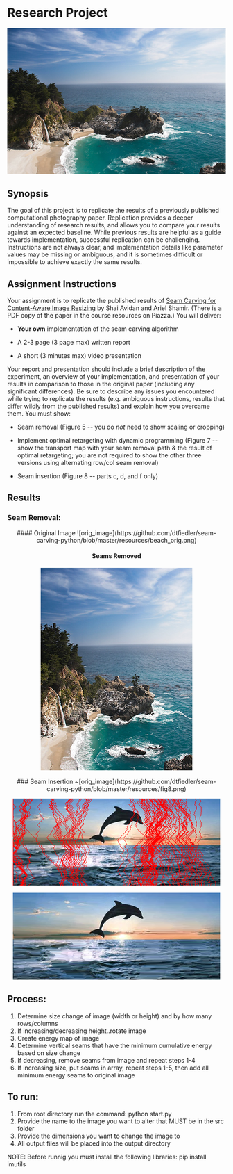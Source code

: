 # Research Project

<div align="center">
  <a href="https://drive.google.com/file/d/1ynH6MJJo_gcsSbySdE_U4JD9nsmXXR2F/view"><img src="https://github.com/dtfiedler/seam-carving-python/blob/master/resources/beach_orig.png" alt="IMAGE ALT TEXT"></a>
</div>

## Synopsis

The goal of this project is to replicate the results of a previously published computational photography paper. Replication provides a deeper understanding of research results, and allows you to compare your results against an expected baseline. While previous results are helpful as a guide towards implementation, successful replication can be challenging. Instructions are not always clear, and implementation details like parameter values may be missing or ambiguous, and it is sometimes difficult or impossible to achieve exactly the same results.


## Assignment Instructions

Your assignment is to replicate the published results of [Seam Carving for Content-Aware Image Resizing](http://www.faculty.idc.ac.il/arik/SCWeb/imret/index.html) by Shai Avidan and Ariel Shamir. (There is a PDF copy of the paper in the course resources on Piazza.) You will deliver:

  - **Your own** implementation of the seam carving algorithm

  - A 2-3 page (3 page max) written report

  - A short (3 minutes max) video presentation

Your report and presentation should include a brief description of the experiment, an overview of your implementation, and presentation of your results in comparison to those in the original paper (including any significant differences). Be sure to describe any issues you encountered while trying to replicate the results (e.g. ambiguous instructions, results that differ wildly from the published results) and explain how you overcame them. You must show:

  - Seam removal (Figure 5 -- you do *not* need to show scaling or cropping)

  - Implement optimal retargeting with dynamic programming (Figure 7 -- show the transport map with your seam removal path & the result of optimal retargeting; you are not required to show the other three versions using alternating row/col seam removal)

  - Seam insertion (Figure 8 -- parts c, d, and f only)

## Results

### Seam Removal:
<div align="center">
#### Original Image
![orig_image](https://github.com/dtfiedler/seam-carving-python/blob/master/resources/beach_orig.png)

#### Seams Removed
![orig_image](https://github.com/dtfiedler/seam-carving-python/blob/master/resources/beach_350_final.png)

</div>
<div align="center">
### Seam Insertion
~[orig_image](https://github.com/dtfiedler/seam-carving-python/blob/master/resources/fig8.png)

![seams](https://github.com/dtfiedler/seam-carving-python/blob/master/resources/seam_overlay.png)

![result](https://github.com/dtfiedler/seam-carving-python/blob/master/resources/expanded_478_final_output.png)
</div>
	
## Process:
1. Determine size change of image (width or height) and by how many rows/columns
2. If increasing/decreasing height..rotate image
3. Create energy map of image
4. Determine vertical seams that have the minimum cumulative energy based on size change
5. If decreasing, remove seams from image and repeat steps 1-4
6. If increasing size, put seams in array, repeat steps 1-5, then add all minimum energy seams to original image

## To run:
1. From root directory run the command:
	 python start.py
2. Provide the name to the image you want to alter that MUST be in the src folder
3. Provide the dimensions you want to change the image to
4. All output files will be placed into the output directory

NOTE: Before runnig you must install the following libraries:
pip install imutils 
